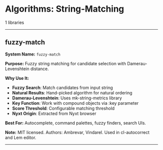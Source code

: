 # Algorithms: String-Matching

1 libraries

---

## fuzzy-match

**System Name:** `fuzzy-match`

**Purpose:** Fuzzy string matching for candidate selection with Damerau-Levenshtein distance.

**Why Use It:**
- **Fuzzy Search**: Match candidates from input string
- **Natural Results**: Hand-picked algorithm for natural ordering
- **Damerau-Levenshtein**: Uses mk-string-metrics library
- **Key Function**: Work with compound objects via :key parameter
- **Score Threshold**: Configurable matching threshold
- **Nyxt Origin**: Extracted from Nyxt browser

**Best For:** Autocomplete, command palettes, fuzzy finders, search UIs.

**Note:** MIT licensed. Authors: Ambrevar, Vindarel. Used in cl-autocorrect and Lem editor.

---


